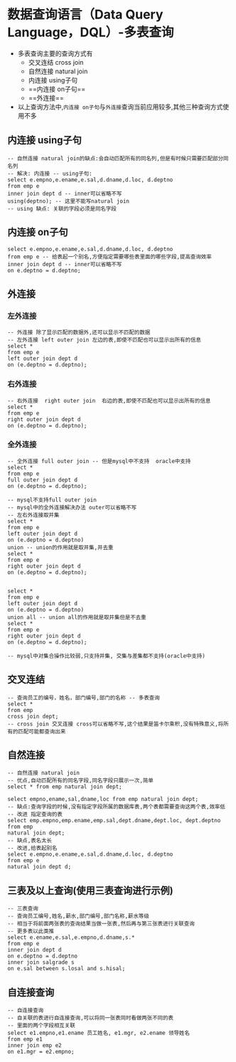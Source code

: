 # 数据查询语言（Data Query Language，DQL）-多表查询

- 多表查询主要的查询方式有
  - 交叉连结 cross join
  - 自然连接 natural join
  - 内连接 using子句
  - ==内连接 on子句==
  - ==外连接==
- 以上查询方法中,`内连接 on子句`与`外连接`查询当前应用较多,其他三种查询方式使用不多

## 内连接 using子句

```mysql
-- 自然连接 natural join的缺点:会自动匹配所有的同名列,但是有时候只需要匹配部分同名列
-- 解决: 内连接 -- using子句:
select e.empno,e.ename,e.sal,d.dname,d.loc, d.deptno  
from emp e 
inner join dept d -- inner可以省略不写 
using(deptno); -- 这里不能写natural join
-- using 缺点: 关联的字段必须是同名字段
```

## 内连接 on子句

```mysql
select e.empno,e.ename,e.sal,d.dname,d.loc, d.deptno 
from emp e -- 给表起一个别名,方便指定需要哪些表里面的哪些字段,提高查询效率
inner join dept d -- inner可以省略不写
on e.deptno = d.deptno;
```

## 外连接

### 左外连接

```mysql
-- 外连接 除了显示匹配的数据外,还可以显示不匹配的数据
-- 左外连接 left outer join 左边的表,即使不匹配也可以显示出所有的信息
select * 
from emp e
left outer join dept d
on (e.deptno = d.deptno);
```

### 右外连接

```mysql
-- 右外连接  right outer join  右边的表,即使不匹配也可以显示出所有的信息
select * 
from emp e
right outer join dept d
on (e.deptno = d.deptno);
```

### 全外连接

```mysql
-- 全外连接 full outer join -- 但是mysql中不支持  oracle中支持
select * 
from emp e
full outer join dept d
on (e.deptno = d.deptno);

-- mysql不支持full outer join
-- mysql中的全外连接解决办法 outer可以省略不写
-- 左右外连接取并集
select * 
from emp e
left outer join dept d
on (e.deptno = d.deptno)
union -- union的作用就是取并集,并去重
select * 
from emp e
right outer join dept d
on (e.deptno = d.deptno);


select * 
from emp e
left outer join dept d
on (e.deptno = d.deptno)
union all -- union all的作用就是取并集但是不去重
select * 
from emp e
right outer join dept d
on (e.deptno = d.deptno);

-- mysql中对集合操作比较弱,只支持并集, 交集与差集都不支持(oracle中支持)
```

## 交叉连结

```mysql
-- 查询员工的编号，姓名，部门编号,部门的名称 -- 多表查询
select * 
from emp  
cross join dept;
-- cross join 交叉连接 cross可以省略不写,这个结果是笛卡尔乘积,没有特殊意义,将所有的匹配可能都查询出来
```

## 自然连接

```mysql
-- 自然连接 natural join
-- 优点,自动匹配所有的同名字段,同名字段只展示一次,简单
select * from emp natural join dept;

select empno,ename,sal,dname,loc from emp natural join dept;
-- 缺点:查询字段的时候,没有指定字段所属的数据库表,两个表都需要查询这两个表,效率低
-- 改进 指定查询的表
select emp.empno,emp.ename,emp.sal,dept.dname,dept.loc, dept.deptno 
from emp 
natural join dept;
-- 缺点,表名太长
-- 改进,给表起别名
select e.empno,e.ename,e.sal,d.dname,d.loc, d.deptno 
from emp e 
natural join dept d;
```

## 三表及以上查询(使用三表查询进行示例)

```mysql
-- 三表查询
-- 查询员工编号,姓名,薪水,部门编号,部门名称,薪水等级
-- 相当于将前面两张表的查询结果当做一张表,然后再与第三张表进行关联查询
-- 更多表以此类推
select e.ename,e.sal,e.empno,d.dname,s.*
from emp e
inner join dept d
on e.deptno = d.deptno
inner join salgrade s
on e.sal between s.losal and s.hisal;
```

## 自连接查询

```mysql
-- 自连接查询
-- 自关联的表进行自连接查询,可以将同一张表同时看做两张不同的表
-- 里面的两个字段相互关联
select e1.empno,e1.ename 员工姓名, e1.mgr, e2.ename 领导姓名
from emp e1
inner join emp e2
on e1.mgr = e2.empno;
```

